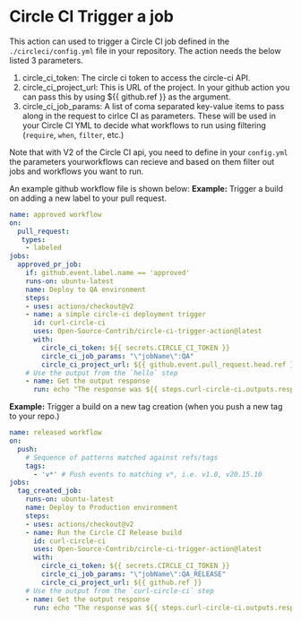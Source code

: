 # Circle CI Trigger a job

This action can used to trigger a Circle CI job defined in the ```./circleci/config.yml``` file in your repository. The action needs the below listed 3 parameters.

1. circle_ci_token: The circle ci token to access the circle-ci API.
2. circle_ci_project_url: This is URL of the project. In your github action you can pass this by using ${{ github.ref }} as the argument.
3. circle_ci_job_params: A list of coma separated key-value items to pass along in the request to cirlce CI as parameters. These will be used in your Circle CI YML to decide what workflows to run using filtering (`require`, `when`, `filter`, etc.)

Note that with V2 of the Circle CI api, you need to define in your `config.yml` the parameters yourworkflows can recieve and based on them filter out jobs and workflows you want to run. 

An example github workflow file is shown below:
**Example:** Trigger a build on adding a new label to your pull request.
```yml
name: approved workflow
on:
  pull_request:
   types:
    - labeled
jobs:
  approved_pr_job:
    if: github.event.label.name == 'approved'
    runs-on: ubuntu-latest
    name: Deploy to QA environment
    steps:
    - uses: actions/checkout@v2
    - name: a simple circle-ci deployment trigger
      id: curl-circle-ci
      uses: Open-Source-Contrib/circle-ci-trigger-action@latest
      with:
        circle_ci_token: ${{ secrets.CIRCLE_CI_TOKEN }}
        circle_ci_job_params: "\"jobName\":QA"
        circle_ci_project_url: ${{ github.event.pull_request.head.ref }}
    # Use the output from the `hello` step
    - name: Get the output response
      run: echo "The response was ${{ steps.curl-circle-ci.outputs.response }}"
```

**Example:** Trigger a build on a new tag creation (when you push a new tag to your repo.)
```yml
name: released workflow
on:
  push:
    # Sequence of patterns matched against refs/tags
    tags:
      - 'v*' # Push events to matching v*, i.e. v1.0, v20.15.10
jobs:
  tag_created_job:
    runs-on: ubuntu-latest
    name: Deploy to Production environment
    steps:
    - uses: actions/checkout@v2
    - name: Run the Circle CI Release build
      id: curl-circle-ci
      uses: Open-Source-Contrib/circle-ci-trigger-action@latest
      with:
        circle_ci_token: ${{ secrets.CIRCLE_CI_TOKEN }}
        circle_ci_job_params: "\"jobName\":QA_RELEASE"
        circle_ci_project_url: ${{ github.ref }}
    # Use the output from the `curl-circle-ci` step
    - name: Get the output response
      run: echo "The response was ${{ steps.curl-circle-ci.outputs.response }}"
```
